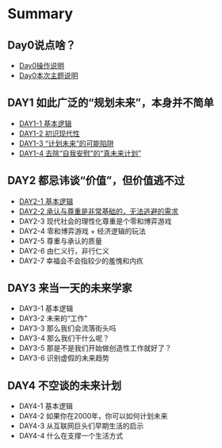 # Summary

## Day0说点啥？

* [Day0操作说明](README.md)
* [Day0本次主题说明](day0ben-ci-zhu-ti-shuo-ming.md)

## DAY1 如此广泛的“规划未来”，本身并不简单

* [DAY1-1 基本逻辑](methods.md)
* [DAY1-2 初识现代性](day1-2-chu-shi-xian-dai-xing.md)
* [DAY1-3 “计划未来”的可能陷阱](day1-3-201c-ji-hua-wei-lai-201d-de-ke-neng-xian-jing.md)
* [DAY1-4 去除“自我安慰”的“真未来计划”](day1-4-qu-chu-201c-zi-wo-an-wei-201d-de-201c-zhen-wei-lai-ji-hua-201d.md)

## DAY2 都忌讳谈“价值”，但价值逃不过

* [DAY2-1 基本逻辑](day2-du-ji-hui-tan-201c-jia-zhi-201d-ff0c-dan-jia-zhi-tao-bu-guo/day2-1-ji-ben-luo-ji.md)
* [DAY2-2 承认与尊重是非常基础的，无法逃避的需求](day2-du-ji-hui-tan-201c-jia-zhi-201d-ff0c-dan-jia-zhi-tao-bu-guo/day2-2-cheng-ren-yu-zun-zhong-shi-fei-chang-ji-chu-de-ff0c-wu-fa-tao-bi-de-xu-qiu.md)
* DAY2-3 现代社会的理性化尊重是个零和博弈游戏
* DAY2-4 零和博弈游戏 + 经济逻辑的玩法
* DAY2-5 尊重与承认的质量
* DAY2-6 由仁义行，非行仁义
* DAY2-7 幸福会不会指较少的羞愧和内疚

## DAY3 来当一天的未来学家

* DAY3-1 基本逻辑
* DAY3-2 未来的“工作”
* DAY3-3 那么我们会流落街头吗
* DAY3-4 那么我们干什么呢？
* DAY3-5 那是不是我们开始做创造性工作就好了？
* DAY3-6 识别虚假的未来趋势

## DAY4 不空谈的未来计划

* DAY4-1 基本逻辑
* DAY4-2 如果你在2000年，你可以如何计划未来
* DAY4-3 从互联网巨头们早期生活的启示
* DAY4-4 什么在支撑一个生活方式

